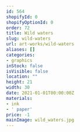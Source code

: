 ```yaml
---
id: 564
shopifyId: 0
shopifyOptionId: 0
order: 72
title: Wild waters
slug: wild-waters
url: art-works/wild-waters
aliases: []
categories:
- graphics
inStock: false
isVisible: false
location: ""
height: 21
width: 30
date: 2021-01-01T00:00:00Z
materials:
- ink
- ' paper'
price: -1
mainImage: wild_waters.jpg
---
```

